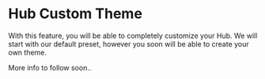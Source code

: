 # Hub Custom Theme

With this feature, you will be able to completely customize your Hub.
We will start with our default preset, however you soon will be able to create your own theme.

More info to follow soon..
